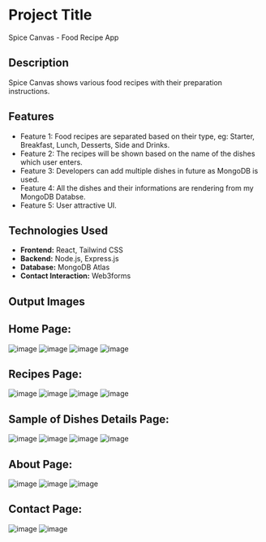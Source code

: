 # Project Title
Spice Canvas - Food Recipe App

## Description
Spice Canvas shows various food recipes with their preparation instructions.

## Features
- Feature 1: Food recipes are separated based on their type, eg: Starter, Breakfast, Lunch, Desserts, Side and Drinks.
- Feature 2: The recipes will be shown based on the name of the dishes which user enters.
- Feature 3: Developers can add multiple dishes in future as MongoDB is used.
- Feature 4: All the dishes and their informations are rendering from my MongoDB Databse.
- Feature 5: User attractive UI.

## Technologies Used
- **Frontend:** React, Tailwind CSS
- **Backend:** Node.js, Express.js
- **Database:** MongoDB Atlas
- **Contact Interaction:** Web3forms

## Output Images
## Home Page:
![image](https://github.com/user-attachments/assets/a1e33991-dead-45b1-98fb-ab7a4535c2fd)
![image](https://github.com/user-attachments/assets/6329f2fc-8b09-422a-bc69-cb7acd5b61de)
![image](https://github.com/user-attachments/assets/19306553-3602-42d8-8800-9c22fb047b55)
![image](https://github.com/user-attachments/assets/da692c0f-cf83-4391-acb7-3214567c914d)

## Recipes Page:
![image](https://github.com/user-attachments/assets/bad30696-39de-4d04-b055-24552a677462)
![image](https://github.com/user-attachments/assets/62d5da81-c290-46df-a7e0-ab12b19f5e59)
![image](https://github.com/user-attachments/assets/832050cb-98d9-44d8-a4f6-f3545d49484b)
![image](https://github.com/user-attachments/assets/5dbad2c3-a477-44af-82fa-250068414393)

## Sample of Dishes Details Page:
![image](https://github.com/user-attachments/assets/b13f6105-674f-4926-9693-c308f0855034)
![image](https://github.com/user-attachments/assets/ae2fcf1d-8d70-4331-a5dc-c474b2fd816e)
![image](https://github.com/user-attachments/assets/94c2e63b-e1bd-41b8-bfb6-984992e944a3)
![image](https://github.com/user-attachments/assets/800cb3c4-e318-4b91-be5b-544f2554ac25)

## About Page:
![image](https://github.com/user-attachments/assets/f54faaf4-34a1-45d4-a6ab-50f7134ab524)
![image](https://github.com/user-attachments/assets/5147d2ef-d5f3-405d-95bb-2b30afaf972b)
![image](https://github.com/user-attachments/assets/74075420-85be-4bc4-ba40-59f179920b70)

## Contact Page:
![image](https://github.com/user-attachments/assets/74f097cd-7ca9-4c22-884b-94bb40d19046)
![image](https://github.com/user-attachments/assets/cbcd3904-0f3e-4eb7-9b48-b9ef35cb771b)
